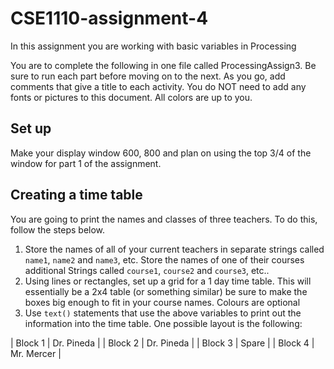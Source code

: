 # CSE1110-assignment-4
In this assignment you are working with basic variables in Processing

You are to complete the following in one  file called ProcessingAssign3.  Be sure to run each part before moving on to the next.  As you go, add comments that give a title to each activity. You do NOT need to add any fonts or pictures to this document.  All colors are up to you.

## Set up
Make your display window 600, 800 and plan on using the top  3/4 of the window for part 1 of the assignment.

## Creating a time table
You are going to print the names and classes of three teachers.  To do this, follow  the steps below.
1. Store the names of all of your current teachers in separate strings called ```name1```, ```name2``` and ```name3```, etc.  Store the names of one of their courses additional Strings called ```course1```, ```course2``` and ```course3```, etc..  
2. Using lines or rectangles, set up a grid for a 1 day time table. This will essentially be a 2x4 table (or something similar) be sure to make the boxes big enough to fit in your course names. Colours are optional
3. Use ```text()``` statements that use the above variables to print out the information into the time table. One possible layout is the following:

| Block 1 | Dr. Pineda |
| Block 2 | Dr. Pineda |
| Block 3 | Spare |
| Block 4 | Mr. Mercer |
